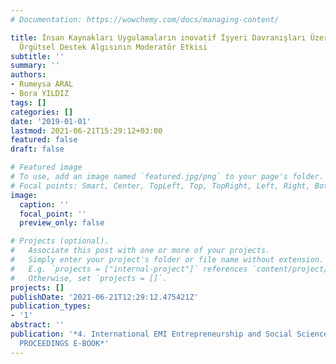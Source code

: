 ```yaml
---
# Documentation: https://wowchemy.com/docs/managing-content/

title: İnsan Kaynakları Uygulamaların inovatif İşyeri Davranışları Üzerindeki Etkisinde
  Örgütsel Destek Algısının Moderatör Etkisi
subtitle: ''
summary: ''
authors:
- Rumeysa ARAL
- Bora YILDIZ
tags: []
categories: []
date: '2019-01-01'
lastmod: 2021-06-21T15:29:12+03:00
featured: false
draft: false

# Featured image
# To use, add an image named `featured.jpg/png` to your page's folder.
# Focal points: Smart, Center, TopLeft, Top, TopRight, Left, Right, BottomLeft, Bottom, BottomRight.
image:
  caption: ''
  focal_point: ''
  preview_only: false

# Projects (optional).
#   Associate this post with one or more of your projects.
#   Simply enter your project's folder or file name without extension.
#   E.g. `projects = ["internal-project"]` references `content/project/deep-learning/index.md`.
#   Otherwise, set `projects = []`.
projects: []
publishDate: '2021-06-21T12:29:12.475421Z'
publication_types:
- '1'
abstract: ''
publication: '*4. International EMI Entrepreneurship and Social Sciences Congress
  PROCEEDINGS E-BOOK*'
---
```

